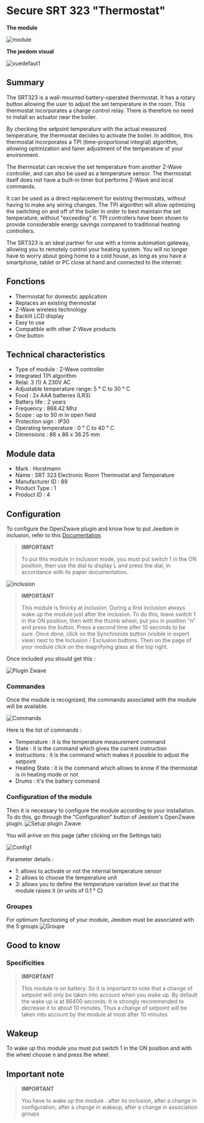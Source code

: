 # Secure SRT 323 "Thermostat"

**The module**

![module](images/secure.srt323/module.jpg)

**The jeedom visual**

![vuedefaut1](images/secure.srt323/vuedefaut1.jpg)

Summary
------

The SRT323 is a wall-mounted battery-operated thermostat. It has a rotary button allowing the user to adjust the set temperature in the room. This thermostat incorporates a charge control relay. There is therefore no need to install an actuator near the boiler.

By checking the setpoint temperature with the actual measured temperature, the thermostat decides to activate the boiler. In addition, this thermostat incorporates a TPI (time-proportional integral) algorithm, allowing optimization and fairer adjustment of the temperature of your environment.

The thermostat can receive the set temperature from another Z-Wave controller, and can also be used as a temperature sensor. The thermostat itself does not have a built-in timer but performs Z-Wave and local commands.

It can be used as a direct replacement for existing thermostats, without having to make any wiring changes. The TPI algorithm will allow optimizing the switching on and off of the boiler in order to best maintain the set temperature, without "exceeding" it. TPI controllers have been shown to provide considerable energy savings compared to traditional heating controllers.

The SRT323 is an ideal partner for use with a home automation gateway, allowing you to remotely control your heating system. You will no longer have to worry about going home to a cold house, as long as you have a smartphone, tablet or PC close at hand and connected to the internet.

Fonctions
---------

-   Thermostat for domestic application
-   Replaces an existing thermostat
-   Z-Wave wireless technology
-   Backlit LCD display
-   Easy to use
-   Compatible with other Z-Wave products
-   One button

Technical characteristics
---------------------------

-   Type of module : Z-Wave controller
-   Integrated TPI algorithm
-   Relai: 3 (1) A 230V AC
-   Adjustable temperature range: 5 ° C to 30 ° C
-   Food : 2x AAA batteries (LR3)
-   Battery life : 2 years
-   Frequency : 868.42 Mhz
-   Scope : up to 50 m in open field
-   Protection sign : IP30
-   Operating temperature : 0 ° C to 40 ° C
-   Dimensions : 86 x 86 x 36.25 mm

Module data
-----------------

-   Mark : Horstmann
-   Name : SRT 323 Electronic Room Thermostat and Temperature
-   Manufacturer ID : 89
-   Product Type : 1
-   Product ID : 4

Configuration
-------------

To configure the OpenZwave plugin and know how to put Jeedom in inclusion, refer to this [Documentation](https://doc.jeedom.com/en_US/plugins/automation%20protocol/openzwave/).

> **IMPORTANT**
>
> To put this module in inclusion mode, you must put switch 1 in the ON position, then use the dial to display L and press the dial, in accordance with its paper documentation.

![inclusion](images/secure.srt323/inclusion.jpg)

> **IMPORTANT**
>
> This module is finicky at inclusion. During a first inclusion always wake up the module just after the inclusion. To do this, leave switch 1 in the ON position, then with the thumb wheel, put you in position "n" and press the button. Press a second time after 10 seconds to be sure. Once done, click on the Synchronize button (visible in expert view) next to the Inclusion / Exclusion buttons. Then on the page of your module click on the magnifying glass at the top right.

Once included you should get this :

![Plugin Zwave](images/secure.srt323/information.jpg)

### Commandes

Once the module is recognized, the commands associated with the module will be available.

![Commands](images/secure.srt323/commandes.jpg)

Here is the list of commands :

-   Temperature : it is the temperature measurement command
-   State : it is the command which gives the current instruction
-   Instructions : it is the command which makes it possible to adjust the setpoint
-   Heating State : it is the command which allows to know if the thermostat is in heating mode or not
-   Drums : it's the battery command

### Configuration of the module

Then it is necessary to configure the module according to your installation. To do this, go through the "Configuration" button of Jeedom's OpenZwave plugin.
![Setup plugin Zwave](images/plugin/bouton_configuration.jpg)

You will arrive on this page (after clicking on the Settings tab)

![Config1](images/secure.srt323/config1.jpg)

Parameter details :

-   1: allows to activate or not the internal temperature sensor
-   2: allows to choose the temperature unit
-   3: allows you to define the temperature variation level so that the module raises it (in units of 0.1 ° C)

### Groupes

For optimum functioning of your module, Jeedom must be associated with the 5 groups
![Groupe](images/secure.srt323/groupe.jpg)

Good to know
------------

### Specificities

> **IMPORTANT**
>
> This module is on battery. So it is important to note that a change of setpoint will only be taken into account when you wake up. By default the wake up is at 86400 seconds. It is strongly recommended to decrease it to about 10 minutes. Thus a change of setpoint will be taken into account by the module at most after 10 minutes

Wakeup
------

To wake up this module you must put switch 1 in the ON position and
with the wheel choose n and press the wheel.

Important note
---------------

> **IMPORTANT**
>
> You have to wake up the module : after its inclusion, after a change in configuration, after a change in wakeup, after a change in association groups
